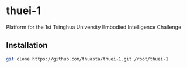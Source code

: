 # thuei-1
Platform for the 1st Tsinghua University Embodied Intelligence Challenge

## Installation
```sh
git clone https://github.com/thuasta/thuei-1.git /root/thuei-1
```